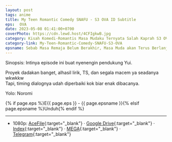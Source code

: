 ```yaml
---
layout: post
tags: anime
title: My Teen Romantic Comedy SNAFU - S3 OVA ID Subtitle
eps: ⠀OVA
date: 2023-05-08 01:41:00+0700
coverPhoto: https://cdn.lewd.host/4CFIgkwB.jpg
category: Kisah Komedi-Romantis Masa Mudaku Ternyata Salah Kaprah S3 OVA BD
category-link: My-Teen-Romantic-Comedy-SNAFU-S3-OVA
epsname: Sebab Masa Remaja Belum Berakhir, Masa Muda akan Terus Berlanjut.
---
```


Sinopsis: Intinya episode ini buat nyenengin pendukung Yui.

Proyek dadakan banget, alhasil lirik, TS, dan segala macem ya seadanya wkwkkw<br>
Tapi, timing dialognya udah diperbaiki kok biar enak dibacanya.

Yolo: Noromi

{% if page.eps %}E{{ page.eps }} - {{ page.epsname }}{% elsif page.epsname %}Unduh{% endif %}

---
- 1080p: [AceFile](https://acefile.co/f/98483417){:target="_blank"} &middot; [Google Drive](https://drive.google.com/file/d/19WEn3bkXUpK8rdMiepK47HuU2qM7av-H/view?usp=share_link){:target="_blank"} &middot; [Index](https://bit.ly/42vir3o){:target="_blank"} &middot; [MEGA](https://mega.nz/file/GYBxVYpR#i6Az-wfv9y7xLSyAnps0MAnb6RXajbupPVJQL2H7qr8){:target="_blank"} &middot; [Telegram](https://t.me/a1fansub/252){:target="_blank"}